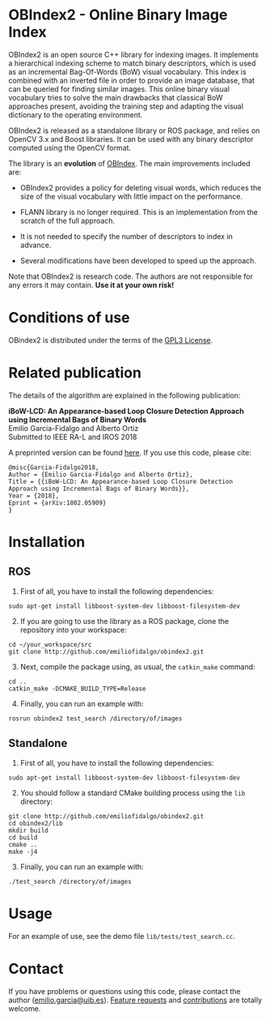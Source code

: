# OBIndex2 - Online Binary Image Index

OBIndex2 is an open source C++ library for indexing images. It implements a hierarchical indexing scheme to match binary descriptors, which is used as an incremental Bag-Of-Words (BoW) visual vocabulary. This index is combined with an inverted file in order to provide an image database, that can be queried for finding similar images. This online binary visual vocabulary tries to solve the main drawbacks that classical BoW approaches present, avoiding the training step and adapting the visual dictionary to the operating environment.

OBIndex2 is released as a standalone library or ROS package, and relies on OpenCV 3.x and Boost libraries. It can be used with any binary descriptor computed using the OpenCV format.

The library is an **evolution** of [OBIndex](http://github.com/emiliofidalgo/obindex). The main improvements included are:
* OBIndex2 provides a policy for deleting visual words, which reduces the size of the visual vocabulary with little impact on the performance.

* FLANN library is no longer required. This is an implementation from the scratch of the full approach.

* It is not needed to specify the number of descriptors to index in advance.

* Several modifications have been developed to speed up the approach.

Note that OBIndex2 is research code. The authors are not responsible for any errors it may contain. **Use it at your own risk!**

# Conditions of use

OBindex2 is distributed under the terms of the [GPL3 License](http://github.com/emiliofidalgo/obindex2/blob/master/LICENSE).

# Related publication

The details of the algorithm are explained in the following publication:

**iBoW-LCD: An Appearance-based Loop Closure Detection Approach using Incremental Bags of Binary Words**<br/>
Emilio Garcia-Fidalgo and Alberto Ortiz<br/>
Submitted to IEEE RA-L and IROS 2018<br/>

A preprinted version can be found [here](https://arxiv.org/abs/1802.05909). If you use this code, please cite:
```
@misc{Garcia-Fidalgo2018,
Author = {Emilio Garcia-Fidalgo and Alberto Ortiz},
Title = {{iBoW-LCD: An Appearance-based Loop Closure Detection Approach using Incremental Bags of Binary Words}},
Year = {2018},
Eprint = {arXiv:1802.05909}
}
```

# Installation

## ROS

1. First of all, you have to install the following dependencies:
  ```
  sudo apt-get install libboost-system-dev libboost-filesystem-dev
  ```

2. If you are going to use the library as a ROS package, clone the repository into your workspace:
  ```
  cd ~/your_workspace/src
  git clone http://github.com/emiliofidalgo/obindex2.git
  ```

3. Next, compile the package using, as usual, the `catkin_make` command:
  ```
  cd ..
  catkin_make -DCMAKE_BUILD_TYPE=Release
  ```

4. Finally, you can run an example with:
  ```
  rosrun obindex2 test_search /directory/of/images
  ```

## Standalone

1. First of all, you have to install the following dependencies:
  ```
  sudo apt-get install libboost-system-dev libboost-filesystem-dev
  ```

2. You should follow a standard CMake building process using the `lib` directory:
  ```
  git clone http://github.com/emiliofidalgo/obindex2.git
  cd obindex2/lib
  mkdir build
  cd build
  cmake ..
  make -j4
  ```

3. Finally, you can run an example with:
  ```
  ./test_search /directory/of/images
  ```

# Usage

For an example of use, see the demo file `lib/tests/test_search.cc`.

# Contact

If you have problems or questions using this code, please contact the author (emilio.garcia@uib.es). [Feature requests](http://github.com/emiliofidalgo/obindex2/issues) and [contributions](http://github.com/emiliofidalgo/obindex2/pulls) are totally welcome.
